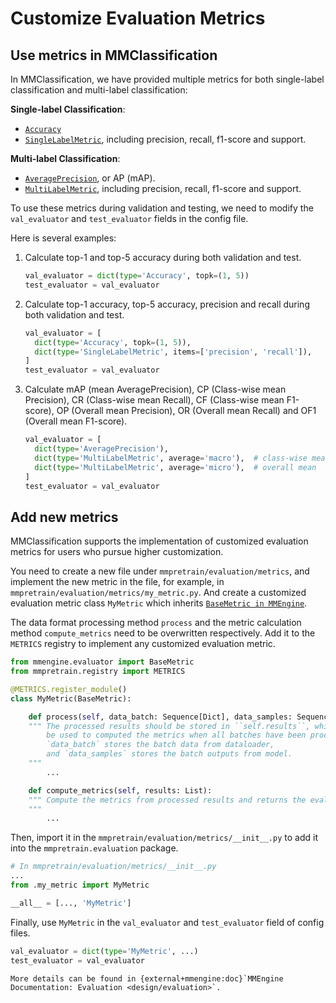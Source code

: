 # Customize Evaluation Metrics

## Use metrics in MMClassification

In MMClassification, we have provided multiple metrics for both single-label classification and multi-label
classification:

**Single-label Classification**:

- [`Accuracy`](mmpretrain.evaluation.Accuracy)
- [`SingleLabelMetric`](mmpretrain.evaluation.SingleLabelMetric), including precision, recall, f1-score and
  support.

**Multi-label Classification**:

- [`AveragePrecision`](mmpretrain.evaluation.AveragePrecision), or AP (mAP).
- [`MultiLabelMetric`](mmpretrain.evaluation.MultiLabelMetric), including precision, recall, f1-score and
  support.

To use these metrics during validation and testing, we need to modify the `val_evaluator` and `test_evaluator`
fields in the config file.

Here is several examples:

1. Calculate top-1 and top-5 accuracy during both validation and test.

   ```python
   val_evaluator = dict(type='Accuracy', topk=(1, 5))
   test_evaluator = val_evaluator
   ```

2. Calculate top-1 accuracy, top-5 accuracy, precision and recall during both validation and test.

   ```python
   val_evaluator = [
     dict(type='Accuracy', topk=(1, 5)),
     dict(type='SingleLabelMetric', items=['precision', 'recall']),
   ]
   test_evaluator = val_evaluator
   ```

3. Calculate mAP (mean AveragePrecision), CP (Class-wise mean Precision), CR (Class-wise mean Recall), CF
   (Class-wise mean F1-score), OP (Overall mean Precision), OR (Overall mean Recall) and OF1 (Overall mean
   F1-score).

   ```python
   val_evaluator = [
     dict(type='AveragePrecision'),
     dict(type='MultiLabelMetric', average='macro'),  # class-wise mean
     dict(type='MultiLabelMetric', average='micro'),  # overall mean
   ]
   test_evaluator = val_evaluator
   ```

## Add new metrics

MMClassification supports the implementation of customized evaluation metrics for users who pursue higher customization.

You need to create a new file under `mmpretrain/evaluation/metrics`, and implement the new metric in the file, for example, in `mmpretrain/evaluation/metrics/my_metric.py`. And create a customized evaluation metric class `MyMetric` which inherits [`BaseMetric in MMEngine`](mmengine.evaluator.BaseMetric).

The data format processing method `process` and the metric calculation method `compute_metrics` need to be overwritten respectively. Add it to the `METRICS` registry to implement any customized evaluation metric.

```python
from mmengine.evaluator import BaseMetric
from mmpretrain.registry import METRICS

@METRICS.register_module()
class MyMetric(BaseMetric):

    def process(self, data_batch: Sequence[Dict], data_samples: Sequence[Dict]):
    """ The processed results should be stored in ``self.results``, which will
        be used to computed the metrics when all batches have been processed.
        `data_batch` stores the batch data from dataloader,
        and `data_samples` stores the batch outputs from model.
    """
        ...

    def compute_metrics(self, results: List):
    """ Compute the metrics from processed results and returns the evaluation results.
    """
        ...
```

Then, import it in the `mmpretrain/evaluation/metrics/__init__.py` to add it into the `mmpretrain.evaluation` package.

```python
# In mmpretrain/evaluation/metrics/__init__.py
...
from .my_metric import MyMetric

__all__ = [..., 'MyMetric']
```

Finally, use `MyMetric` in the `val_evaluator` and `test_evaluator` field of config files.

```python
val_evaluator = dict(type='MyMetric', ...)
test_evaluator = val_evaluator
```

```{note}
More details can be found in {external+mmengine:doc}`MMEngine Documentation: Evaluation <design/evaluation>`.
```
